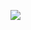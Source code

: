 <a href="https://asciinema.org/a/Roz1cOiukx6kuvjSIoGvVrO8p" target="_blank"><img src="https://asciinema.org/a/Roz1cOiukx6kuvjSIoGvVrO8p.svg" /></a>
